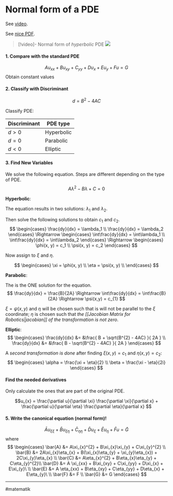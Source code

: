 # Normal form of a PDE
See [video](https://www.youtube.com/watch?v=x2zrBDBk2ps).

See [nice PDF](https://faculty.uml.edu//spennell/Teaching/PDE/classification.pdf).

>[!video]- Normal form of *hyperbolic* PDE
>![](https://www.youtube.com/watch?v=-iI8p1CtifU)

#### 1. Compare with the standard PDE
$$Au_{xx} + Bu_{xy} + C_{yy} + Du_{x} + Eu_{y} + Fu = G$$
Obtain constant values

#### 2. Classify with Discriminant

$$d = B^{2}-4AC$$


Classify PDE:

| Discriminant | PDE type   |
| ------------ | ---------- |
| $d>0$        | Hyperbolic |
| $d=0$        | Parabolic  |
| $d<0$        | Elliptic   |

#### 3. Find New Variables
We solve the following equation. Steps are different depending on the type of PDE.
$$A\lambda^{2} - B\lambda + C = 0$$

**Hyperbolic**:

The equation results in two solutions: $\lambda_1$ and $\lambda_2$.

Then solve the following solutions to obtain $c_1$ and $c_2$.
$$
\begin{cases}
\frac{dy}{dx} = \lambda_1 \\
\frac{dy}{dx} = \lambda_2
\end{cases}
\Rightarrow
\begin{cases}
\int\frac{dy}{dx} = \int\lambda_1 \\
\int\frac{dy}{dx} = \int\lambda_2
\end{cases}
\Rightarrow
\begin{cases}
\phi(x, y) = c_1 \\
\psi(x, y) = c_2
\end{cases}
$$

Now assign to $\xi$ and $\eta$.

$$
\begin{cases}
\xi = \phi(x, y) \\
\eta = \psi(x, y) \\
\end{cases}
$$

**Parabolic**:

The is the ONE solution for the equation.
$$
\frac{dy}{dx} = \frac{B}{2A}
\Rightarrow 
\int\frac{dy}{dx} = \int\frac{B}{2A}
\Rightarrow 
\psi(x,y) = c_{1}
$$

$\xi = \psi(x,y)$ and $\eta$ will be chosen such that is will not be parallel to the $\xi$ coordinate; $\eta$ is chosen such that *the [[Jacobian Matrix for Robotics|jacobian]] of the transformation is not zero*.



**Elliptic**:
$$
\begin{cases}
\frac{dy}{dx} &= &\frac{ B + \sqrt{B^{2} - 4AC} }{ 2A } \\
\frac{dy}{dx} &= &\frac{ B - \sqrt{B^{2} - 4AC} }{ 2A }
\end{cases}
$$

A *second transformation is done* after finding  $\xi(x, y) = c_{1}$ and $\eta(x,y) = c_{2}$:
$$
\begin{cases}
\alpha = \frac{\xi + \eta}{2} \\
\beta = \frac{\xi - \eta}{2i}
\end{cases}
$$
#### Find the needed derivatives
Only calculate the ones that are part of the original PDE.

$$u_{x} = \frac{\partial u}{\partial \xi} \frac{\partial \xi}{\partial x} + \frac{\partial u}{\partial \eta} \frac{\partial \eta}{\partial x} $$


#### 5. Write the canonical equation (normal form)!
$$\bar{A}u_{\xi\xi} + \bar{B}u_{\xi\eta} + \bar{C}_{\eta\eta} + \bar{D}u_{\xi} + \bar{E}u_{\eta} + \bar{F}u = \bar{G}$$
where
$$
\begin{cases}
\bar{A} &= A\xi_{x}^{2} + B\xi_{x}\xi_{y} + C\xi_{y}^{2} \\
\bar{B} &= 2A\xi_{x}\eta_{x} + B(\xi_{x}\eta_{y} + \xi_{y}\eta_{x}) + 2C\xi_{y}\eta_{x} \\
\bar{C} &= A\eta_{x}^{2} + B\eta_{x}\eta_{y} + C\eta_{y}^{2}\\
\bar{D} &= A \xi_{xx} + B\xi_{xy} + C\xi_{yy} + D\xi_{x} + E\xi_{y}\ \\
\bar{E} &= A \eta_{xx} + B\eta_{xy} + C\eta_{yy} + D\eta_{x} + E\eta_{y}\ \\
\bar{F} &= F \\
\bar{G} &= G
\end{cases}
$$

---
#matematik
